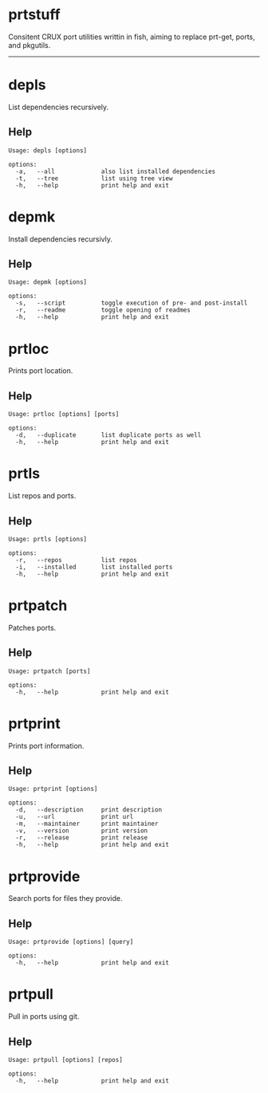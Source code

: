prtstuff
========

Consitent CRUX port utilities writtin in fish, aiming to replace prt-get, ports, and pkgutils.


----


depls
=====

List dependencies recursively.


Help
----

```
Usage: depls [options]

options:
  -a,   --all             also list installed dependencies
  -t,   --tree            list using tree view
  -h,   --help            print help and exit
```


depmk
=====

Install dependencies recursivly.


Help
----

```
Usage: depmk [options]

options:
  -s,   --script          toggle execution of pre- and post-install
  -r,   --readme          toggle opening of readmes
  -h,   --help            print help and exit
```


prtloc
======

Prints port location.


Help
----

```
Usage: prtloc [options] [ports]

options:
  -d,   --duplicate       list duplicate ports as well
  -h,   --help            print help and exit
```


prtls
======

List repos and ports.


Help
----

```
Usage: prtls [options]

options:
  -r,   --repos           list repos
  -i,   --installed       list installed ports
  -h,   --help            print help and exit
```


prtpatch
========

Patches ports.


Help
----

```
Usage: prtpatch [ports]

options:
  -h,   --help            print help and exit
```


prtprint
========

Prints port information.


Help
----

```
Usage: prtprint [options]

options:
  -d,   --description     print description
  -u,   --url             print url
  -m,   --maintainer      print maintainer
  -v,   --version         print version
  -r,   --release         print release
  -h,   --help            print help and exit
```


prtprovide
==========

Search ports for files they provide.


Help
----

```
Usage: prtprovide [options] [query]

options:
  -h,   --help            print help and exit
```


prtpull
=======

Pull in ports using git.


Help
----

```
Usage: prtpull [options] [repos]

options:
  -h,   --help            print help and exit
```
